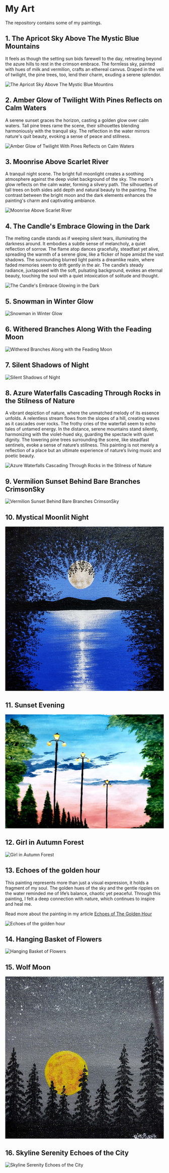 # My Art
The repository contains some of my paintings.

## 1. The Apricot Sky Above The Mystic Blue Mountains

It feels as though the setting sun bids farewell to the day, retreating beyond the azure hills to rest in the crimson embrace. The formless sky, painted with hues of milk and vermilion, crafts an ethereal canvus. Draped in the veil of twilight, the pine trees, too, lend their charm, exuding a serene splendor.

![The Apricot Sky Above The Mystic Blue Mountins](./Apricot-Shade-of-the-Sky.jpg)

## 2. Amber Glow of Twilight With Pines Reflects on Calm Waters

A serene sunset graces the horizon, casting a golden glow over calm waters. Tall pine trees rame the scene, their silhouettes blending harmoniously with the tranquil sky. The reflection in the water mirrors nature's quit beauty, evoking a sense of peace and stillness.

![Amber Glow of Twilight With Pines Reflects on Calm Waters](./Amber-Glow-of-Twilight-With-Pines-Reflects-on-Calm-Waters.jpg)

## 3. Moonrise Above Scarlet River

A tranquil night scene. The bright full moonlight creates a soothing atmosphere against the deep violet background of the sky. The moon's glow reflects on the calm water, forming a silvery path. The silhouettes of tall trees on both sides add depth and natural beauty to the painting. The contrast between the bright moon and the dark elements enhances the painting's charm and captivating ambiance.

![Moonrise Above Scarlet River](./Moonrise-Above-Scarlet-River.jpg)

## 4. The Candle's Embrace Glowing in the Dark

The melting candle stands as if weeping silent tears, illuminating the darkness around. It embodies a subtle sense of melancholy, a quiet reflection of sorrow. The flame atop dances gracefully, steadfast yet alive, spreading the warmth of a serene glow, like a flicker of hope amidst the vast shadows. The surrounding blurred light paints a dreamlike realm, where faded memories seem to drift gently in the air. The candle’s steady radiance, juxtaposed with the soft, pulsating background, evokes an eternal beauty, touching the soul with a quiet intoxication of solitude and thought.

![The Candle's Embrace Glowing in the Dark](./The-Candle's-Embrace-Glowing-in-the-Dark.jpg)

## 5. Snowman in Winter Glow


![Snowman in Winter Glow](./Snowman-in-Winter-Glow.jpg)

## 6. Withered Branches Along With the Feading Moon

![Withered Branches Along with the Feading Moon](./Withered-Branches-Along-with-the-Feading-Moon.jpg)

## 7. Silent Shadows of Night


![Silent Shadows of Night](./Silent-Shadows-of-Night.jpg)

## 8. Azure Waterfalls Cascading Through Rocks in the Stilness of Nature

A vibrant depiction of nature, where the unmatched melody of its essence unfolds. A relentless stream flows from the slopes of a hill, creating waves as it cascades over rocks. The frothy cries of the waterfall seem to echo tales of untamed energy. In the distance, serene mountains stand silently, harmonizing with the violet-hued sky, guarding the spectacle with quiet dignity. The towering pine trees surrounding the scene, like steadfast sentinels, evoke a sense of nature’s stillness. This painting is not merely a reflection of a place but an ultimate experience of nature’s living music and poetic beauty.

![Azure Waterfalls Cascading Through Rocks in the Stilness of Nature](./Azure-Waterfalls-Cascading-Through-Rocks-in-the-Stilness-of-Nature.jpg)

## 9. Vermilion Sunset Behind Bare Branches CrimsonSky

![Vermilion Sunset Behind Bare Branches CrimsonSky](./Vermilion-Sunset-Behind-Bare-Branches-Crimson-Sky.jpg)

## 10. Mystical Moonlit Night

![Mystical Moonlit Night](./Mystical-Moonlit-Night.jpg)

## 11. Sunset Evening

![Sunset Evening](./Sunset-Evening.jpg)

## 12. Girl in Autumn Forest

![Girl in Autumn Forest](./Girl-in-Autumn-Forest.jpg)

## 13. Echoes of the golden hour 

This painting represents more than just a visual expression, it holds a fragment of my soul. 
The golden hues of the sky and the gentle ripples on the water reminded me of life’s balance, chaotic yet peaceful. 
Through this painting, I felt a deep connection with nature, which continues to inspire and heal me.

Read more about the painting in my article [Echoes of The Golden Hour](https://medium.com/@maineelite9/echoes-of-the-golden-hour-where-the-sky-embraces-the-water-930e412a3eab)

![Echoes of the golden hour](./Echoes-of-the-golden-hour-pt-2.jpg)

## 14. Hanging Basket of Flowers

![Hanging Basket of Flowers](./Hanging-Basket-of-Flowers.jpg)

## 15. Wolf Moon

![WolfMoon](./Wolf-Moon.jpg)

## 16. Skyline Serenity Echoes of the City

![Skyline Serenity Echoes of the City](./Skyline-Serenity-Echoes-of-the-City.jpg)